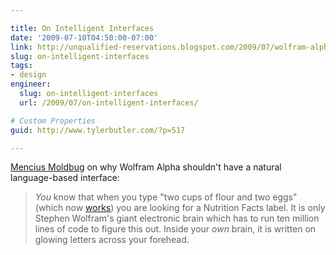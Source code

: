 ```yaml
---

title: On Intelligent Interfaces
date: '2009-07-10T04:50:00-07:00'
link: http://unqualified-reservations.blogspot.com/2009/07/wolfram-alpha-and-hubristic-user.html
slug: on-intelligent-interfaces
tags:
- design
engineer:
  slug: on-intelligent-interfaces
  url: /2009/07/on-intelligent-interfaces/

# Custom Properties
guid: http://www.tylerbutler.com/?p=517

---
```


[Mencius Moldbug][2] on why Wolfram Alpha shouldn't have a natural language-based
interface:

> _You_ know that when you type "two cups of flour and two eggs" (which now
[works][1]) you are looking for a Nutrition Facts label. It is only Stephen
Wolfram's giant electronic brain which has to run ten million lines of code to
figure this out. Inside your _own_ brain, it is written on glowing letters
across your forehead.

   [1]: http://www82.wolframalpha.com/input/?i=two+cups+of+flour+and+two+eggs
   [2]: http://unqualified-reservations.blogspot.com/2009/07/wolfram-alpha-and-hubristic-user.html
 